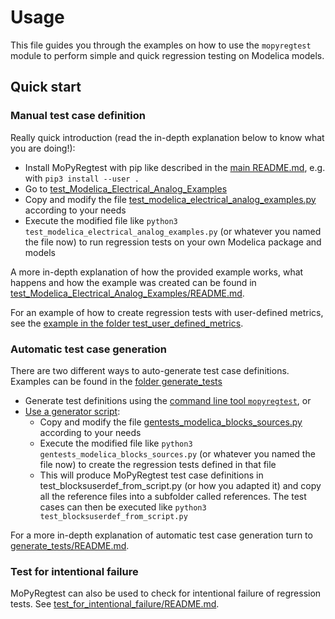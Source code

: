 # Usage
This file guides you through the examples on how to use the `mopyregtest` module to perform simple and quick regression 
testing on Modelica models. 

## Quick start

### Manual test case definition
Really quick introduction (read the in-depth explanation below to know what you are doing!): 
* Install MoPyRegtest with pip like described in the [main README.md](/README.md), e.g. with `pip3 install --user .`
* Go to [test_Modelica_Electrical_Analog_Examples](/examples/test_Modelica_Electrical_Analog_Examples)
* Copy and modify the file [test_modelica_electrical_analog_examples.py](/examples/test_Modelica_Electrical_Analog_Examples/test_modelica_electrical_analog_examples.py) according to your needs
* Execute the modified file like `python3 test_modelica_electrical_analog_examples.py`
  (or whatever you named the file now) to run regression tests on your own Modelica package and models

A more in-depth explanation of how the provided example works, what happens and how the example was created 
can be found in 
[test_Modelica_Electrical_Analog_Examples/README.md](/examples/test_Modelica_Electrical_Analog_Examples/README.md).

For an example of how to create regression tests with user-defined metrics, see the 
[example in the folder test_user_defined_metrics](/examples/test_user_defined_metrics/test_user_defined_metrics.py). 

### Automatic test case generation
There are two different ways to auto-generate test case definitions. 
Examples can be found in the [folder generate_tests](/examples/generate_tests)

* Generate test definitions using the [command line tool `mopyregtest`](/examples/generate_tests/README.md#from-the-command-line), or
* [Use a generator script](/examples/generate_tests/README.md#using-a-generator-script): 
  * Copy and modify the file [gentests_modelica_blocks_sources.py](/examples/generate_tests/gentests_modelica_blocks_sources.py) according to your needs
  * Execute the modified file like `python3 gentests_modelica_blocks_sources.py` (or whatever you named the file now) 
    to create the regression tests defined in that file
  * This will produce MoPyRegtest test case definitions in test_blocksuserdef_from_script.py (or how you adapted it) and copy all
    the reference files into a subfolder called references. The test cases can then be executed
    like `python3 test_blocksuserdef_from_script.py`

For a more in-depth explanation of automatic test case generation turn to
[generate_tests/README.md](/examples/generate_tests/README.md).

### Test for intentional failure
MoPyRegtest can also be used to check for intentional failure of regression tests. See 
[test_for_intentional_failure/README.md](/examples/test_for_intentional_failure/README.md).